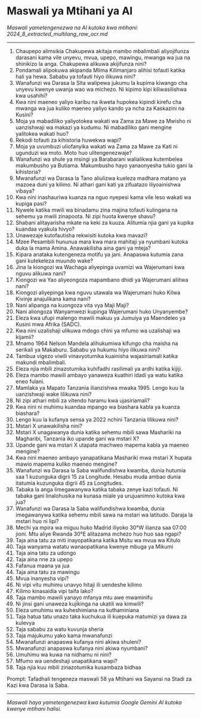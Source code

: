 # Maswali ya Mtihani ya AI
*Maswali yametengenezwa na AI kutoka kwa mtihani: 2024_8_extracted_multilang_raw_ocr.md*

---

1.  Chaupepo alimsikia Chakupewa akitaja mambo mbalimbali aliyojifunza darasani kama vile unyevu, mvua, upepo, mawingu, mwanga wa jua na shinikizo la anga. Chakupewa alikuwa akijifunza nini?
2.  Pondamali alipokuwa akipanda Mlima Kilimanjaro alihisi tofauti katika hali ya hewa. Sababu ya tofauti hiyo ilikuwa nini?
3.  Wanafunzi wa Darasa la Sita walipewa jukumu la kupima kiwango cha unyevu kwenye uwanja wao wa michezo. Ni kipimo kipi kiliwasilishwa kwa usahihi?
4.  Kwa nini maeneo yaliyo karibu na ikweta hupokea kipindi kirefu cha mwanga wa jua kuliko maeneo yaliyo kando ya ncha za Kaskazini na Kusini?
5.  Moja ya mabadiliko yaliyotokea wakati wa Zama za Mawe za Mwisho ni uanzishwaji wa makazi ya kudumu. Ni mabadiliko gani mengine yalitokea wakati huo?
6.  Rekodi tofauti za kihistoria huwekwa wapi?
7.  Moja ya uvumbuzi uliofanyika wakati wa Zama za Mawe za Kati ni ugunduzi wa moto. Moto huo ulitengenezwaje?
8.  Wanafunzi wa shule ya msingi ya Barabarani walialikwa kutembelea makumbusho ya Butiama. Makumbusho hayo yanaonyesha tukio gani la kihistoria?
9.  Mwanafunzi wa Darasa la Tano aliulizwa kueleza madhara matano ya mazoea duni ya kilimo. Ni athari gani kati ya zifuatazo iliyoainishwa vibaya?
10. Kwa nini inashauriwa kuanza na nguo nyepesi kama vile leso wakati wa kupiga pasi?
11. Nywele katika mwili wa binadamu zina majina tofauti kulingana na sehemu ya mwili zinapoota. Ni zipi huota kwenye shavu?
12. Shabani alitayarisha mkate na keki za kuuza. Alitumia njia gani ya kupika kuandaa vyakula hivyo?
13. Unawezaje kutofautisha rekwisiti kutoka kwa mavazi?
14. Mzee Pesambili hununua mara kwa mara mahitaji ya nyumbani kutoka duka la mama Amina. Anawakilisha aina gani ya mteja?
15. Kipara anataka kutengeneza motifu ya jani. Anapaswa kutumia zana gani kutekeleza muundo wake?
16. Jina la kiongozi wa Wachaga aliyepinga uvamizi wa Wajerumani kwa nguvu alikuwa nani?
17. Kiongozi wa Yao aliyeongoza mapambano dhidi ya Wajerumani aliitwa nani?
18. Kiongozi aliyepinga kwa nguvu utawala wa Wajerumani huko Kilwa Kivinje anajulikana kama nani?
19. Nani alipanga na kuongoza vita vya Maji Maji?
20. Nani aliongoza Wanyamwezi kupinga Wajerumani huko Unyanyembe?
21. Eleza kwa ufupi malengo mawili makuu ya Jumuiya ya Maendeleo ya Kusini mwa Afrika (SADC).
22. Kwa nini uzalishaji ulikuwa mdogo chini ya mfumo wa uzalishaji wa kijamii?
23. Mnamo 1964 Nelson Mandela alihukumiwa kifungo cha maisha na serikali ya Makaburu. Sababu ya hukumu hiyo ilikuwa nini?
24. Tambua vigezo viwili vinavyotumika kuainisha wajasiriamali katika makundi mbalimbali.
25. Eleza njia mbili zinazotumika kuhifadhi rasilimali ya ardhi katika kijiji.
26. Eleza mambo mawili ambayo yanaweza kuathiri idadi ya watu katika eneo fulani.
27. Mamlaka ya Mapato Tanzania ilianzishwa mwaka 1995. Lengo kuu la uanzishwaji wake lilikuwa nini?
28. Ni zipi athari mbili za vitendo haramu kwa ujasiriamali?
29. Kwa nini ni muhimu kuandaa mpango wa biashara kabla ya kuanza biashara?
30. Lengo kuu la kufanya sensa ya 2022 nchini Tanzania lilikuwa nini?
31. Mstari X unawakilisha nini?
32. Mstari X unagawanya dunia katika sehemu mbili sawa Mashariki na Magharibi, Tanzania iko upande gani wa mstari X?
33. Upande gani wa mstari X utapata machweo mapema kabla ya maeneo mengine?
34. Kwa nini maeneo ambayo yanapatikana Mashariki mwa mstari X hupata mawio mapema kuliko maeneo mengine?
35. Wanafunzi wa Darasa la Saba walifundishwa kwamba, dunia hutumia saa 1 kuzunguka digrii 15 za Longitude. Hesabu muda ambao dunia itatumia kuzunguka digrii 45 za Longitudes.
36. Tabaka la anga limegawanywa katika tabaka zenye kazi tofauti. Ni tabaka gani linalohusika na kunasa miale ya urujuanimno kutoka kwa jua?
37. Wanafunzi wa Darasa la Saba walifundishwa kwamba, dunia imegawanywa katika sehemu mbili sawa na mstari wa latitudo. Daraja la mstari huo ni lipi?
38. Mechi ya mpira wa miguu huko Madrid iliyoko 30°W ilianza saa 07:00 jioni. Mtu aliye Rwanda 30°E alitazama mchezo huo huo saa ngapi?
39. Taja aina tatu za miti inayopatikana katika Msitu wa mvua wa Kitulo
40. Taja wanyama watatu wanaopatikana kwenye mbuga ya Mikumi
41. Taja aina tatu za udongo
42. Taja aina nne za upepo
43. Fafanua maana ya jua
44. Taja aina tatu za mawingu
45. Mvua inanyesha vipi?
46. Ni vipi vitu muhimu unavyo hitaji ili uendeshe kilimo
47. Kilimo kinasaidia vipi taifa lako?
48. Taja mambo mawili yanayo mfanya mtu awe mwaminifu
49. Ni jinsi gani unaweza kujikinga na ukatili wa kimwili?
50. Eleza umuhimu wa kuheshimiana na kuthaminiana
51. Taja hatua tatu unazo taka kuchukua ili kuepuka matumizi ya dawa za kulevya
52. Taja sababu za watu kuvunja sheria
53. Taja majukumu yako kama mwanafunzi
54. Mwanafunzi anapaswa kufanya nini akiwa shuleni?
55. Mwanafunzi anapaswa kufanya nini akiwa nyumbani?
56. Umuhimu wa kuwa na nidhamu ni nini?
57. Mfumo wa uendeshaji unapatikana wapi?
58. Taja njia kuu mbili zinazotumika kusambaza bidhaa

Prompt: Tafadhali tengeneza maswali 58 ya Mtihani wa Sayansi na Stadi za Kazi kwa Darasa la Saba.

---
*Maswali haya yametengenezwa kwa kutumia Google Gemini AI kutoka kwenye mtihani halisi.*
